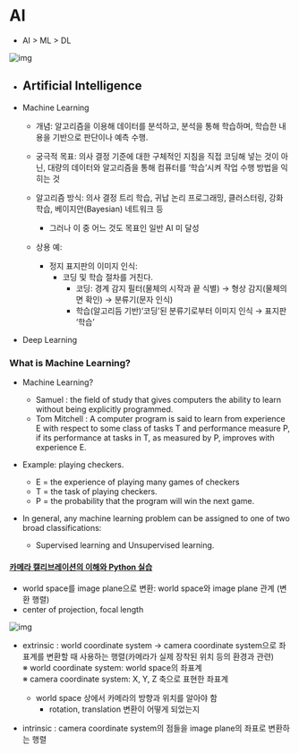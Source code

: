 # AI  

- AI > ML > DL  

![img](https://blogs.nvidia.co.kr/wp-content/uploads/sites/16/2016/08/postfiles8.naver_.png)  

- Artificial Intelligence
  - 
- Machine Learning
  - 개념: 알고리즘을 이용해 데이터를 분석하고, 분석을 통해 학습하며, 학습한 내용을 기반으로 판단이나 예측 수행.  
  - 궁극적 목표: 의사 결정 기준에 대한 구체적인 지침을 직접 코딩해 넣는 것이 아닌, 대량의 데이터와 알고리즘을 통해 컴퓨터를 ‘학습’시켜 작업 수행 방법을 익히는 것  

  - 알고리즘 방식: 의사 결정 트리 학습, 귀납 논리 프로그래밍, 클러스터링, 강화 학습, 베이지안(Bayesian) 네트워크 등
    - 그러나 이 중 어느 것도 목표인 일반 AI 미 달성  
  - 상용 예: 
    - 정지 표지판의 이미지 인식: 
      - 코딩 및 학습 절차를 거친다.
        - 코딩: 경계 감지 필터(물체의 시작과 끝 식별) → 형상 감지(물체의 면 확인) → 분류기(문자 인식)
        - 학습(알고리듬 기반)‘코딩’된 분류기로부터 이미지 인식 → 표지판 ‘학습’

- Deep Learning

### What is Machine Learning?
- Machine Learning?
  - Samuel : the field of study that gives computers the ability to learn without being explicitly programmed.  
  - Tom Mitchell : A computer program is said to learn from experience E with respect to some class of tasks T and performance measure P, if its performance at tasks in T, as measured by P, improves with experience E.

- Example: playing checkers.  
  - E = the experience of playing many games of checkers  
  - T = the task of playing checkers.  
  - P = the probability that the program will win the next game.  
  
- In general, any machine learning problem can be assigned to one of two broad classifications:
  - Supervised learning and Unsupervised learning.



#### [카메라 캘리브레이션의 이해와 Python 실습](https://gaussian37.github.io/vision-concept-calibration/)

* world space를 image plane으로 변환: world space와 image plane 관계 (변환 행렬)  
* center of projection, focal length  


![img](https://gaussian37.github.io/assets/img/vision/concept/calibration/3.png)

* extrinsic : world coordinate system → camera coordinate system으로 좌표계를 변환할 때 사용하는 행렬(카메라가 실제 장착된 위치 등의 환경과 관련)  
  ※ world coordinate system: world space의 좌표계  
  ※ camera coordinate system: X, Y, Z 축으로 표현한 좌표계  
  - world space 상에서 카메라의 방향과 위치를 알아야 함  
    + rotation, translation 변환이 어떻게 되었는지 

* intrinsic : camera coordinate system의 점들을 image plane의 좌표로 변환하는 행렬  


